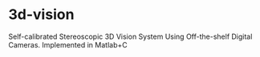 # 3d-vision
Self-calibrated Stereoscopic 3D Vision System Using Off-the-shelf Digital Cameras. Implemented in Matlab+C
